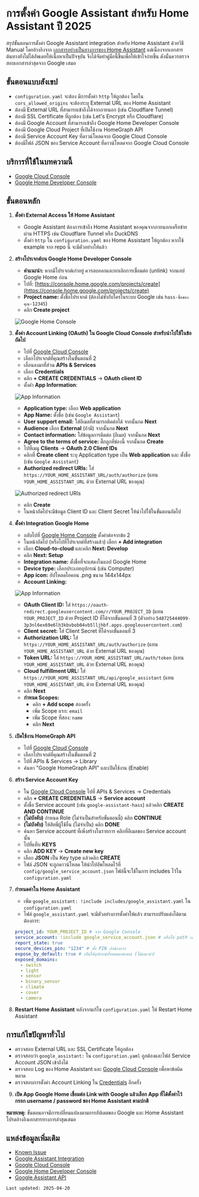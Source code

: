 # การตั้งค่า Google Assistant สำหรับ Home Assistant ปี 2025

สรุปขั้นตอนการตั้งค่า Google Assistant integration สำหรับ Home Assistant ด้วยวิธี Manual โดยอ้างอิงจาก [เอกสารอย่างเป็นทางการของ Home Assistant](https://www.home-assistant.io/integrations/google_assistant/) แต่เนื่องจากเอกสารต้นทางยังไม่ได้อัพเดทให้เนื้อหาเป็นปัจจุบัน จึงได้จัดทำคู่มือนี้ขึ้นเพื่อให้เข้าใจง่ายขึ้น ดังนั้นควรตรวจสอบเอกสารล่าสุดจาก Google เสมอ

## ขั้นตอนแบบสังเขป

-   `configuration.yaml` จะต้อง มีการตั้งค่า `http` ให้ถูกต้อง โดยใน `cors_allowed_origins` จะต้องระบุ External URL ของ Home Assistant
-   ต้องมี External URL ที่สามารถเข้าถึงได้จากภายนอก (เช่น  Cloudflare Tunnel)
-   ต้องมี SSL Certificate ที่ถูกต้อง (เช่น Let's Encrypt  หรือ Cloudflare)
-   ต้องมี Google Account ที่สามารถเข้าถึง Google Home Developer Console
-   ต้องมี Google Cloud Project ที่เปิดใช้งาน HomeGraph API
-   ต้องมี Service Account Key ที่ดาวน์โหลดจาก Google Cloud Console
-   ต้องมีไฟล์ JSON ของ Service Account ที่ดาวน์โหลดจาก Google Cloud Console

## บริการที่ใช้ในบทความนี้

-   [Google Cloud Console](https://console.cloud.google.com/)
-   [Google Home Developer Console](https://console.home.google.com/)

## ขั้นตอนหลัก

1.  **ตั้งค่า External Access ให้ Home Assistant**
    *   Google Assistant ต้องการเข้าถึง Home Assistant ของคุณจากภายนอกเครือข่ายผ่าน HTTPS เช่น Cloudflare Tunnel หรือ DuckDNS
    *   ตั้งค่า `http` ใน `configuration.yaml` ของ Home Assistant ให้ถูกต้อง หากใช้ example จาก repo นี้ จะมีตัวอย่างให้แล้ว

2.  **สร้างโปรเจกต์บน Google Home Developer Console**
    *   **คำแนะนำ:** หากมีโปรเจกต์เก่าอยู่ ควรลบออกและยกเลิกการเชื่อมต่อ (unlink) จากแอป Google Home ก่อน
    *   ไปที่: [https://console.home.google.com/projects/create](https://console.home.google.com/projects/create)
    *   **Project name:** ตั้งชื่อโปรเจกต์ (ต้องไม่ซ้ำกับใครในระบบ Google เช่น `hass-ชื่อของคุณ-12345`)
    *   คลิก **Create project**
  
    ![Google Home Console](assets/google-home-1.png) 

3.  **ตั้งค่า Account Linking (OAuth) ใน Google Cloud Console สำหรับนำไปใช้ในข้อถัดไป**
    *   ไปที่ [Google Cloud Console](https://console.cloud.google.com/)
    *   เลือกโปรเจกต์ที่คุณสร้างในขั้นตอนที่ 2
    *   เลื่อนลงมาที่ส่วน **APIs & Services**
    *   เลือก **Credentials**
    *   คลิก **+ CREATE CREDENTIALS** -> **OAuth client ID**
    *   ตั้งค่่า **App Information**:
  
    ![App Information](assets/google-home-3.png) 

    *   **Application type:** เลือก **Web application**
    *   **App Name:** ตั้งชื่อ (เช่น `Google Assistant`)
    *   **User support email:** ใส่อีเมลที่สามารถติดต่อได้ จากนั้นกด **Next**
    *   **Audience** เลือก **External** (ถ้ามี) จากนั้นกด **Next**
    *   **Contact information:** ใส่ข้อมูลการติดต่อ (อีเมล) จากนั้นกด **Next**
    *   **Agree to the terms of service:** ติ๊กถูกที่ช่องนี้ จากนั้นกด **Create**
    *   ไปที่เมนู **Clients** -> **OAuth 2.0 Client IDs**
    *   คลิกที่ **Create client** ระบุ Application type เป็น **Web application** และ ตั้งชื่อ (เช่น `Google Assistant`)
    *   **Authorized redirect URIs:** ใส่ `https://YOUR_HOME_ASSISTANT_URL/auth/authorize` (แทน `YOUR_HOME_ASSISTANT_URL` ด้วย External URL ของคุณ)
        
    ![Authorized redirect URIs](assets/google-home-2.png) 

    *   คลิก **Create**
    *   ในหน้าถัดไปจะมีข้อมูล Client ID และ Client Secret ให้นำไปใช้ในขั้นตอนถัดไป

4.  **ตั้งค่า Integration Google Home**
    *   กลับไปที่ [Google Home Console](https://console.home.google.com) ตั้งค่าต่อจากข้อ 2
    *   ในหน้าถัดไป (หรือไปที่โปรเจกต์ที่สร้างแล้ว) เลือก **+ Add integration**
    *   เลือก **Cloud-to-cloud** และคลิก **Next: Develop**
    *   คลิก **Next: Setup**
    *   **Integration name:** ตั้งชื่อที่จะแสดงในแอป Google Home
    *   **Device type:** เลือกประเภทอุปกรณ์ (เช่น Computer)
    *   **App icon:** อัปโหลดไอคอน .png ขนาด 144x144px
    *   **Account Linking:**
       
    ![App Information](assets/google-home-4.png) 

    *   **OAuth Client ID:** ใส่ `https://oauth-redirect.googleusercontent.com/r/YOUR_PROJECT_ID` (แทน `YOUR_PROJECT_ID` ด้วย Project ID ที่ได้จากขั้นตอนที่ 3 (ตัวอย่าง `548725444099-3p3nl6ex69e6lh3kbvbob04vb5lljhbf.apps.googleusercontent.com`)
    *   **Client secret:** ใส่ Client Secret ที่ได้จากขั้นตอนที่ 3
    *   **Authorization URL:** ใส่ `https://YOUR_HOME_ASSISTANT_URL/auth/authorize` (แทน `YOUR_HOME_ASSISTANT_URL` ด้วย External URL ของคุณ)
    *   **Token URL:** ใส่ `https://YOUR_HOME_ASSISTANT_URL/auth/token` (แทน `YOUR_HOME_ASSISTANT_URL` ด้วย External URL ของคุณ)
    *   **Cloud fulfillment URL:** ใส่ `https://YOUR_HOME_ASSISTANT_URL/api/google_assistant` (แทน `YOUR_HOME_ASSISTANT_URL` ด้วย External URL ของคุณ)
    *   คลิก **Next**
    *   **กำหนด Scopes:**
        *   คลิก **+ Add scope** สองครั้ง
        *   เพิ่ม Scope แรก: `email`
        *   เพิ่ม Scope ที่สอง: `name`
        *   คลิก **Next**

5.  **เปิดใช้งาน HomeGraph API**
    *   ไปที่ [Google Cloud Console](https://console.cloud.google.com/)
    *   เลือกโปรเจกต์ที่คุณสร้างในขั้นตอนที่ 2
    *   ไปที่ APIs & Services -> Library
    *   ค้นหา "Google HomeGraph API" และเปิดใช้งาน (Enable)

6.  **สร้าง Service Account Key**
    *   ใน [Google Cloud Console](https://console.cloud.google.com/) ไปที่ APIs & Services -> Credentials
    *   คลิก **+ CREATE CREDENTIALS** -> **Service account**
    *   ตั้งชื่อ Service account (เช่น `google-assistant-hass`) แล้วคลิก **CREATE AND CONTINUE**
    *   **(ไม่บังคับ)** กำหนด Role (ไม่จำเป็นสำหรับขั้นตอนนี้) คลิก **CONTINUE**
    *   **(ไม่บังคับ)** ให้สิทธิ์ผู้ใช้อื่น (ไม่จำเป็น) คลิก **DONE**
    *   ค้นหา Service account ที่เพิ่งสร้างในรายการ คลิกที่อีเมลของ Service account นั้น
    *   ไปที่แท็บ **KEYS**
    *   คลิก **ADD KEY** -> **Create new key**
    *   เลือก **JSON** เป็น Key type แล้วคลิก **CREATE**
    *   ไฟล์ JSON จะถูกดาวน์โหลด ให้นำไปอัพโหลดไว้ที่ `config/google_service_account.json` ไฟล์นี้จะใช้ในการ includes ไว้ใน `configuration.yaml`

7.  **กำหนดค่าใน Home Assistant**
    *   เพิ่ม `google_assistant: !include includes/google_assistant.yaml` ใน `configuration.yaml`
    *   ไฟล์ `google_assistant.yaml` จะมีตัวอย่างการตั้งค่าให้แล้ว สามารถปรับแต่งได้ตามต้องการ:
      ```yaml
      project_id: YOUR_PROJECT_ID # จาก Google Console
      service_account: !include google_service_account.json # หรือใส่ path เต็ม
      report_state: true
      secure_devices_pin: "1234" # ตั้ง PIN ถ้าต้องการ
      expose_by_default: true # เปิดให้อุปกรณ์ทั้งหมดแสดงผล (ไม่แนะนำ)
      exposed_domains:
        - switch
        - light
        - sensor
        - binary_sensor
        - climate
        - cover
        - camera
      ```

8.  **Restart Home Assistant** หลังจากแก้ไข `configuration.yaml` ให้ Restart Home Assistant

## การแก้ไขปัญหาทั่วไป

*   ตรวจสอบ External URL และ SSL Certificate ให้ถูกต้อง
*   ตรวจสอบว่า `google_assistant:` ใน `configuration.yaml` ถูกต้องและไฟล์ Service Account JSON เข้าถึงได้
*   ตรวจสอบ Log ของ Home Assistant และ [Google Cloud Console](https://console.cloud.google.com/) เพื่อหาข้อผิดพลาด
*   ตรวจสอบการตั้งค่า Account Linking ใน [Credentials](https://console.cloud.google.com/apis/credentials) อีกครั้ง

9.  **เปิด App Google Home เชื่อมต่อ Link with Google แล้วเลือก App ที่ได้ตั้งค่าไว้ กรอก username / password ของ Home Assistant ตามปกติ**

**หมายเหตุ:** ขั้นตอนอาจมีการเปลี่ยนแปลงตามการอัปเดตของ Google และ Home Assistant โปรดอ้างอิงเอกสารทางการล่าสุดเสมอ

## แหล่งข้อมูลเพิ่มเติม
- [Known Issue](https://github.com/home-assistant/core/issues/132515)
- [Google Assistant Integration](https://www.home-assistant.io/integrations/google_assistant/)
- [Google Cloud Console](https://console.cloud.google.com/)
- [Google Home Developer Console](https://console.home.google.com/)
- [Google Assistant API](https://developers.google.com/assistant/sdk)

```
Last updated: 2025-04-20
```